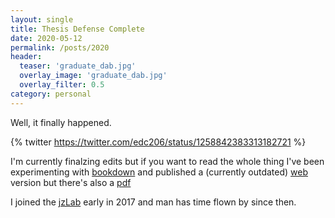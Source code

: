 ```yaml
---
layout: single
title: Thesis Defense Complete
date: 2020-05-12
permalink: /posts/2020
header:
  teaser: 'graduate_dab.jpg'
  overlay_image: 'graduate_dab.jpg'
  overlay_filter: 0.5
category: personal
---
```


Well, it finally happened.

{% twitter https://twitter.com/edc206/status/1258842383313182721 %}

I'm currently finalzing edits but if you want to read the whole thing I've been experimenting with [bookdown](http://bookdown.org) and published a (currently outdated) [web](http://thesis.elijahc.net) version but there's also a [pdf](http://thesis.elijahc.net/thesis.pdf)

I joined the [jzLab](http://jzlab.org) early in 2017 and man has time flown by since then.
